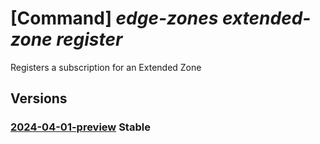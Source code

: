 # [Command] _edge-zones extended-zone register_

Registers a subscription for an Extended Zone

## Versions

### [2024-04-01-preview](/Resources/mgmt-plane/L3N1YnNjcmlwdGlvbnMve30vcHJvdmlkZXJzL21pY3Jvc29mdC5lZGdlem9uZXMvZXh0ZW5kZWR6b25lcy97fS9yZWdpc3Rlcg==/2024-04-01-preview.xml) **Stable**

<!-- mgmt-plane /subscriptions/{}/providers/microsoft.edgezones/extendedzones/{}/register 2024-04-01-preview -->
